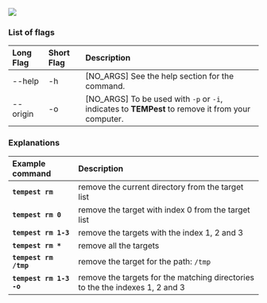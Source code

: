 
<a href="https://asciinema.org/a/173451" target="_blank"><img src="https://asciinema.org/a/173451.png" /></a>

### [](#head-rm-1)List of flags

| Long Flag       | Short Flag  | Description                                                                                              |
|:----------------|:------------|:---------------------------------------------------------------------------------------------------------|
| \-\-help        | -h          | [NO_ARGS] See the help section for the command.                                                          |
| \-\-origin      | -o          | [NO_ARGS] To be used with ``-p`` or ``-i``, indicates to **TEMPest** to remove it from your computer.    |


### [](#head-rm-2)Explanations

| Example command                      | Description                                                                                       |
|:-------------------------------------|:--------------------------------------------------------------------------------------------------|
| **``tempest rm``**                   | remove the current directory from the target list                                                 |
| **``tempest rm 0``**                 | remove the target with index 0 from the target list                                               |
| **``tempest rm 1-3``**               | remove the targets with the index 1, 2 and 3                                                      |
| **``tempest rm *``**                 | remove all the targets                                                                            |
| **``tempest rm /tmp``**              | remove the target for the path: ``/tmp``                                                          |
| **``tempest rm 1-3 -o``**            | remove the targets for the matching directories to the the indexes 1, 2 and 3                     |

